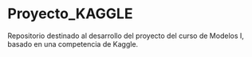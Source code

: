 # Proyecto_KAGGLE
Repositorio destinado al desarrollo del proyecto del curso de Modelos I, basado en una competencia de Kaggle.
